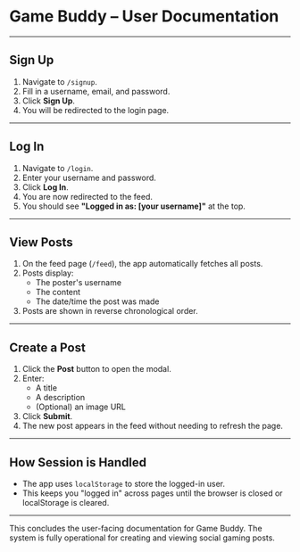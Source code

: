 #  Game Buddy – User Documentation

---

## Sign Up

> 

1. Navigate to `/signup`.
2. Fill in a username, email, and password.
3. Click **Sign Up**.
4. You will be redirected to the login page.

---

## Log In

> 

1. Navigate to `/login`.
2. Enter your username and password.
3. Click **Log In**.
4. You are now redirected to the feed.
5. You should see **"Logged in as: [your username]"** at the top.

---

## View Posts

> 

1. On the feed page (`/feed`), the app automatically fetches all posts.
2. Posts display:
   - The poster's username
   - The content
   - The date/time the post was made
3. Posts are shown in reverse chronological order.

---

## Create a Post


1. Click the **Post** button to open the modal.
2. Enter:
   - A title
   - A description
   - (Optional) an image URL
3. Click **Submit**.
4. The new post appears in the feed without needing to refresh the page.

---

## How Session is Handled

- The app uses `localStorage` to store the logged-in user.
- This keeps you "logged in" across pages until the browser is closed or localStorage is cleared.

---


This concludes the user-facing documentation for Game Buddy. The system is fully operational for creating and viewing social gaming posts.
